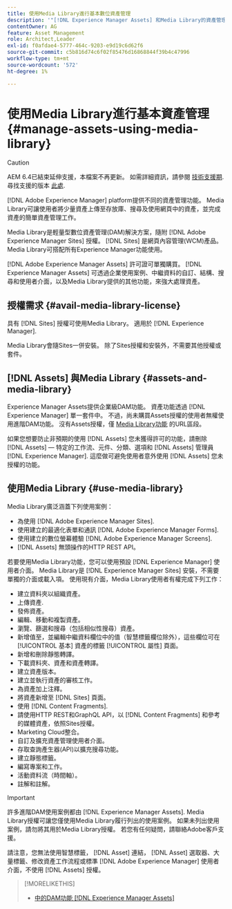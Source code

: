 ```yaml
---
title: 使用Media Library進行基本數位資產管理
description: '"[!DNL Experience Manager Assets] 和Media Library的資產管理業務。」'
contentOwner: AG
feature: Asset Management
role: Architect,Leader
exl-id: f0afdae4-5777-464c-9203-e9d19c6d62f6
source-git-commit: c5b816d74c6f02f85476d16868844f39b4c47996
workflow-type: tm+mt
source-wordcount: '572'
ht-degree: 1%

---
```


<!--

Define Media Lib
Define req for it
Define use cases
Define what is not included

-->

# 使用Media Library進行基本資產管理 {#manage-assets-using-media-library}

>[!CAUTION]
>
>AEM 6.4已結束延伸支援，本檔案不再更新。 如需詳細資訊，請參閱 [技術支援期](https://helpx.adobe.com//tw/support/programs/eol-matrix.html). 尋找支援的版本 [此處](https://experienceleague.adobe.com/docs/).

[!DNL Adobe Experience Manager] platform提供不同的資產管理功能。 Media Library可讓使用者將少量資產上傳至存放庫、搜尋及使用網頁中的資產，並完成資產的簡單資產管理工作。

Media Library是輕量型數位資產管理(DAM)解決方案，隨附 [!DNL Adobe Experience Manager Sites] 授權。 [!DNL Sites] 是網頁內容管理(WCM)產品。 Media Library可搭配所有Experience Manager功能使用。

[!DNL Adobe Experience Manager Assets] 許可證可單獨購買。 [!DNL Experience Manager Assets] 可透過企業使用案例、中繼資料的自訂、結構、搜尋和使用者介面，以及Media Library提供的其他功能，來強大處理資產。

## 授權需求 {#avail-media-library-license}

具有 [!DNL Sites] 授權可使用Media Library。 適用於 [!DNL Experience Manager].

Media Library會隨Sites一併安裝。 除了Sites授權和安裝外，不需要其他授權或套件。

## [!DNL Assets] 與Media Library {#assets-and-media-library}

Experience Manager Assets提供企業級DAM功能。 資產功能透過 [!DNL Experience Manager] 單一套件中。 不過，尚未購買Assets授權的使用者無權使用進階DAM功能。 沒有Assets授權，僅 [Media Library功能](#use-media-library) 的URL區段。

如果您想要防止非預期的使用 [!DNL Assets] 您未獲得許可的功能，請刪除 [!DNL Assets] — 特定的工作流、元件、分類、選項和 [!DNL Assets] 管理員 [!DNL Experience Manager]. 這麼做可避免使用者意外使用 [!DNL Assets] 您未授權的功能。

## 使用Media Library {#use-media-library}

Media Library廣泛涵蓋下列使用案例：

* 為使用 [!DNL Adobe Experience Manager Sites].
* 使用建立的最適化表單和通訊 [!DNL Adobe Experience Manager Forms].
* 使用建立的數位螢幕體驗 [!DNL Adobe Experience Manager Screens].
* [!DNL Assets] 無頭操作的HTTP REST API。

<!-- TBD: Remove this after confirmation. May need to merge this list with the list provided by PMs.

* Static renditions
-->

若要使用Media Library功能，您可以使用預設 [!DNL Experience Manager] 使用者介面。 Media Library是 [!DNL Experience Manager Sites] 安裝，不需要單獨的介面或載入項。 使用現有介面，Media Library使用者有權完成下列工作：

* 建立資料夾以組織資產。
* 上傳資產.
* 發佈資產。
* 編輯、移動和複製資產。
* 瀏覽、篩選和搜尋（包括相似性搜尋）資產。
* 新增值至，並編輯中繼資料欄位中的值（智慧標籤欄位除外），這些欄位可在 [!UICONTROL 基本] 資產的標籤 [!UICONTROL 屬性] 頁面。
* 新增和刪除靜態轉譯。
* 下載資料夾、資產和資產轉譯。
* 建立資產版本。
* 建立並執行資產的審核工作。
* 為資產加上注釋。
* 將資產新增至 [!DNL Sites] 頁面。
* 使用 [!DNL Content Fragments].
* 請使用HTTP REST和GraphQL API，以 [!DNL Content Fragments] 和參考的媒體資產，依照Sites授權。
* Marketing Cloud整合。
* 自訂及擴充資產管理使用者介面。
* 存取查詢產生器(API)以擴充搜尋功能。
* 建立靜態標籤。
* 編寫專案和工作。
* 活動資料流（時間軸）。
* 註解和註解。

<!-- TBD: Define exactly which basic Assets workflow are available for use with Media Library?

As per PM, we must avoid stating such a list, as we don't have a list that makes sense in Cloud Service.
-->

>[!IMPORTANT]
>
>許多進階DAM使用案例都由 [!DNL Experience Manager Assets]. Media Library授權可讓您僅使用Media Library履行列出的使用案例。 如果未列出使用案例，請勿將其用於Media Library授權。 若您有任何疑問，請聯絡Adobe客戶支援。

請注意，您無法使用智慧標籤， [!DNL Asset] 連結， [!DNL Asset] 選取器、大量標籤、修改資產工作流程或標準 [!DNL Adobe Experience Manager] 使用者介面，不使用 [!DNL Assets] 授權。

<!-- TBD: Add a CTA - how to contact Adobe for queries. -->

>[!MORELIKETHIS]
>
>* [中的DAM功能 [!DNL Experience Manager Assets]](https://experienceleague.adobe.com/docs/experience-manager-64/assets/home.html)

